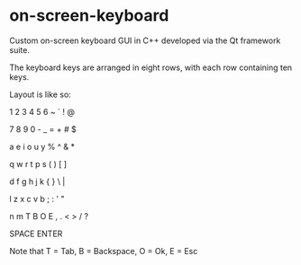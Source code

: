 # on-screen-keyboard
Custom on-screen keyboard GUI in C++ developed via the Qt framework suite.

The keyboard keys are arranged in eight rows, with each row containing ten keys.

Layout is like so:

1 2 3 4 5 6 ~ ` ! @       
  
7 8 9 0 - _ = + # $       
  
a e i o u y % ^ & *      
  
q w r t p s ( ) [ ]     
  
d f g h j k { } \ |     

l z x c v b ; : ' "      

n m T B O E , . < > / ?  

SPACE      ENTER         

Note that T = Tab, B = Backspace, O = Ok, E = Esc
